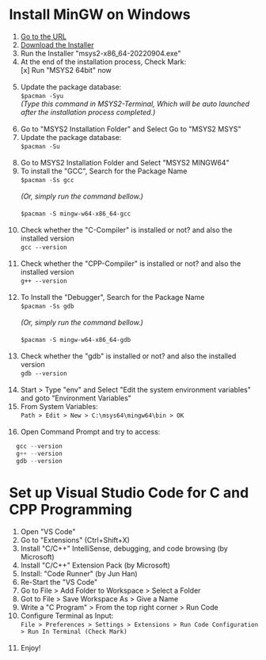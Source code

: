 # Install MinGW on Windows
1. <a href="https://www.msys2.org/" target="_blank">Go to the URL</a><br/>
2. <a href="https://github.com/msys2/msys2-installer/releases/download/2022-09-04/msys2-x86_64-20220904.exe" target="_blank">Download the Installer</a><br/>
3. Run the Installer "msys2-x86_64-20220904.exe"<br/>
4. At the end of the installation process, Check Mark:<br/>
[x] Run "MSYS2 64bit" now<br/><br/>
5. Update the package database:<br/>
`$pacman -Syu`<br/>
<i>(Type this command in MSYS2-Terminal, Which will be auto launched after the installation process completed.)</i><br/><br/>
6. Go to "MSYS2 Installation Folder" and Select Go to "MSYS2 MSYS"<br/>
7. Update the package database:<br/>
`$pacman -Su`<br/><br/>
8. Go to MSYS2 Installation Folder and Select "MSYS2 MINGW64"<br/>
9. To install the "GCC", Search for the Package Name<br/>
`$pacman -Ss gcc`<br/><br/>
<i>(Or, simply run the command bellow.)</i><br/><br/>
`$pacman -S mingw-w64-x86_64-gcc`<br/><br/>
10. Check whether the "C-Compiler" is installed or not? and also the installed version<br/>
`gcc --version`<br/><br/>
11. Check whether the "CPP-Compiler" is installed or not? and also the installed version<br/>
`g++ --version`<br/><br/>
12. To Install the "Debugger", Search for the Package Name<br/>
`$pacman -Ss gdb`<br/><br/>
<i>(Or, simply run the command bellow.)</i><br/><br/>
`$pacman -S mingw-w64-x86_64-gdb`<br/><br/>
13. Check whether the "gdb" is installed or not? and also the installed version<br/>
`gdb --version`<br/><br/>
14. Start > Type "env" and Select "Edit the system environment variables" and goto "Environment Variables"<br/>
15. From System Variables:<br/>
`Path > Edit > New > C:\msys64\mingw64\bin > OK`<br/><br/>
16. Open Command Prompt and try to access:<br/>
```c
  gcc --version
  g++ --version
  gdb --version
 ```



# Set up Visual Studio Code for C and CPP Programming
1. Open "VS Code"<br/>
2. Go to "Extensions" (Ctrl+Shift+X)<br/>
3. Install "C/C++" IntelliSense, debugging, and code browsing (by Microsoft)<br/>
4. Install "C/C++" Extension Pack (by Microsoft)<br/>
5. Install: "Code Runner" (by Jun Han)<br/>
6. Re-Start the "VS Code"<br/>
7. Go to File > Add Folder to Workspace > Select a Folder<br/>
8. Got to File > Save Workspace As > Give a Name<br/>
9. Write a "C Program" > From the top right corner > Run Code<br/>
10. Configure Terminal as Input: <br/>
`File > Preferences > Settings > Extensions > Run Code Configuration > Run In Terminal (Check Mark)`<br/><br/>
11. Enjoy!<br/>

